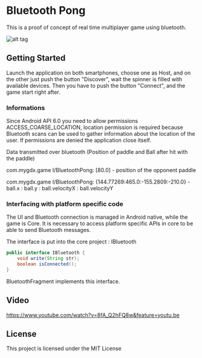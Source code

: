 # Bluetooth Pong

This is a proof of concept of real time multiplayer game using bluetooth.

![alt tag](http://image.noelshack.com/fichiers/2017/31/5/1501864881-screenshot-20170804-183745.png)

## Getting Started

Launch the application on both smartphones, choose one as Host, and on the other just push the button "Discover", wait the spinner is filled with available devices.
Then you have to push the button "Connect", and the game start right after.

### Informations

Since Android API 6.0 you need to allow permissions ACCESS_COARSE_LOCATION, location permission is required because Bluetooth scans can be used to gather information about the location of the user.
If permissions are denied the application close itself.

Data transmitted over bluetooth (Position of paddle and Ball after hit with the paddle)

com.mygdx.game I/BluetoothPong: [80.0] - position of the opponent paddle

com.mygdx.game I/BluetoothPong: {144.77269:465.0:-155.2809:-210.0} - ball.x : ball.y : ball.velocityX : ball.velocityY

### Interfacing with platform specific code
The UI and Bluetooth connection is managed in Android native, while the game is Core.
It is necessary to access platform specific APIs in core to be able to send Bluetooth messages.

The interface is put into the core project : IBluetooth

```java
public interface IBluetooth {
    void write(String str);
    boolean isConnected();
}
```

BluetoothFragment implements this interface.

## Video

https://www.youtube.com/watch?v=8fA_Q2hFQ8w&feature=youtu.be

## License

This project is licensed under the MIT License

